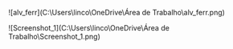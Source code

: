 ![alv_ferr](C:\Users\linco\OneDrive\Área de Trabalho\alv_ferr.png)

![Screenshot_1](C:\Users\linco\OneDrive\Área de Trabalho\Screenshot_1.png)